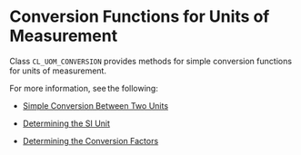 <!-- loio73109c66f397494abfa2bf3608740c12 -->

# Conversion Functions for Units of Measurement

Class `CL_UOM_CONVERSION` provides methods for simple conversion functions for units of measurement.

For more information, see the following:

-   [Simple Conversion Between Two Units](Simple_Conversion_Between_Two_Units_4083add.md)

-   [Determining the SI Unit](Determining_the_SI_Unit_9563ec6.md)

-   [Determining the Conversion Factors](Determining_the_Conversion_Factors_b4f5ab1.md)


